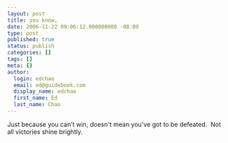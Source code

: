 ```yaml
---
layout: post
title: you know,
date: 2006-11-22 09:06:12.000000000 -08:00
type: post
published: true
status: publish
categories: []
tags: []
meta: {}
author:
  login: edchao
  email: ed@guidebook.com
  display_name: edchao
  first_name: Ed
  last_name: Chao
---
```

<p>Just because you can't win, doesn't mean you've got to be defeated.  Not all victories shine brightly.</p>
